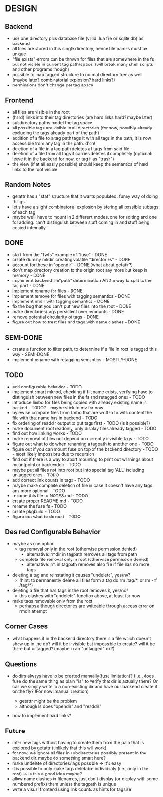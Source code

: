 DESIGN
======


Backend
-----
- use one directory plus database file (valid .lua file or sqlite db) as backend
- all files are stored in this single directory, hence file names must be unique
- "file exists"-errors can be thrown for files that are somewhere in the fs but not visible in current tag path/space. (will break many shell scripts and other programs though)
- possible to map tagged structure to normal directory tree as well (maybe later? combinatorial explosion? hard links?)
- permissions don't change per tag space

Frontend
----
- all files are visible in the root
- (hard) links into their tag directories (are hard links hard? maybe later)
- subdirectory paths model the tag space
- all possible tags are visible in all directories (for now, possibly already excluding the tags already part of the path)
- addition of a file to a tag path tags it with all tags in the path, it is now accessible from any tag in the path. d'oh!
- deletion of a file in a tag path deletes all tags from said file
- deletion of a file from all tags it carries deletes it completely (optional: leave it in the backend for now, or tag it as "trash")
- the view (if at all easily possible) should keep the semantics of hard links to the root visible

Random Notes
------------
- getattr has a "stat" structure that it wants populated. funny way of doing things.
- let's have a slight combinatorial explosion by storing all possible subtags of each tag
- maybe we'll have to mount in 2 different modes. one for editing and one for adding. can't distinguish between stuff coming in and stuff being copied internally

DONE
----
- start from the "fwfs" example of "luse" - DONE
- create dummy mkdir, creating volatile "directories" - DONE
- account for these in "opendir" - DONE (what about getattr?)
- don't map directory creation to the origin root any more but keep in memory - DONE
- implement backend file"path" determination AND a way to split to the tag part - DONE
- implement rename for files - DONE
- implement remove for files with tagging semantics - DONE
- implement rmdir with tagging semantics - DONE
- fix the bug that you can't put new files into the root - DONE
- make directories/tags persistent over remounts - DONE
- remove potential circularity of tags - DONE
- figure out how to treat files and tags with name clashes - DONE 

SEMI-DONE
-----------
- create a function to filter path, to determine if a file in root is tagged this way - SEMI-DONE
- implement rename with retagging semantics - MOSTLY-DONE

TODO
----
- add configurable behavior - TODO
- implement smart mknod, checking if filename exists, verifying have to distinguish between new files in the fs and retagged ones - TODO
- introduce limbo for files being copied with already existing name in backed - TODO? - maybe stick to mv for now
- bytewise compare files from limbo that are written to with content the file with that name has in backend - TODO
- fix ordering of readdir output to put tags first - TODO (is it possible?)
- make document root readonly, only display files already tagged - TODO
- find out how linking works - TODO
- make removal of files not depend on currently invisible tags - TODO
- figure out what to do when renaming a tagpath to another one - TODO
- figure out if you can mount fuse on top of the backend directory - TODO - most likely impossibru due to recursion
- find out if there is a way to abort mounting to print out warnings about mountpoint or backenddir - TODO
- maybe put all files not into root but into special tag 'ALL' including untagged ones - TODO
- add correct link counts in tags - TODO
- maybe make complete deletion of file in case it doesn't have any tags any more optional - TODO
- rename this file to NOTES.md - TODO
- create proper README.md - TODO
- rename the fuse fs - TODO
- create pkgbuild - TODO
- figure out what to do next - TODO



Desired Configurable Behavior
-----------------------------
- maybe as one option
    - tag removal only in the root (otherwise permission denied)
        - alternative: rmdir in tagpath removes all tags from path
    - complete file removal only in root (otherwise permission denied)
        - alternative: rm in tagpath removes also file if file has no more tags
- deleting a tag and reinstating it causes "undelete", yes/no?
    - (hint: to permanently delete all files form a tag do rm /tag/\*, or rm -rf /tag/\*)
- deleting a file that has tags in the root removes it, yes/no?
    - this clashes with "undelete" function above, at least for now
- make tags removable only from the root
    - perhaps although directories are writeable through access error on rmdir attempt



Corner Cases
------------
- what happens if in the backend directory there is a file which doesn't show up in the db? will it be invisible but impossible to create? will it be there but untagged? (maybe in an "untagged" dir?)


Questions
---------
- do dirs always have to be created manually(fuse limitation)? (I.e., does fuse do the same thing as plain "ls" to verify that dir is actually there? Or can we simply write to a non-existing dir and have our backend create it on the fly? (For now: manual creation)
    - getattr might be the problem
    - although ls does "opendir" and "readdir"

- how to implement hard links?

Future
------
- infer new tags without having to create them from the path that is explored by getattr (unlikely that this will work)
- for now, we ignore all files in subdirectories possibly present in the backend dir. maybe do something smart here?
- make undelete of directories/tags possible -> it's easy
- it is possible to only make tags deletable individualy (i.e., only in the root) -> is this a good idea maybe?
- allow name clashes in filenames, just don't display (or display with some numbered prefix) them unless the tagpath is unique
- write a visual frontend using link counts as hints for tagsize
